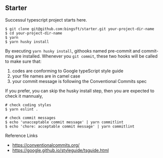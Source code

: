 ## Starter

Successul typescript project starts here.

```shell
$ git clone git@github.com:bingsft/starter.git your-project-dir-name
$ cd your-project-dir-name
$ yarn
$ yarn husky install
```

By executing `yarn husky install`, githooks named pre-commit and commit-msg are installed.
Whenever you `git commit`, these two hooks will be called to make sure that: 

1) codes are conforming to Google typeScript style guide
2) your file names are in camel case
3) your commit message is following the Conventional Commits spec

If you prefer, you can skip the husky install step, then you are expected to check it mannualy,   

```shell
# check coding styles
$ yarn eslint .

# check commit messages
$ echo 'unacceptable commit message' | yarn commitlint 
$ echo 'chore: acceptable commit message' | yarn commitlint 
```

Reference Links

* https://conventionalcommits.org/
* https://google.github.io/styleguide/tsguide.html
